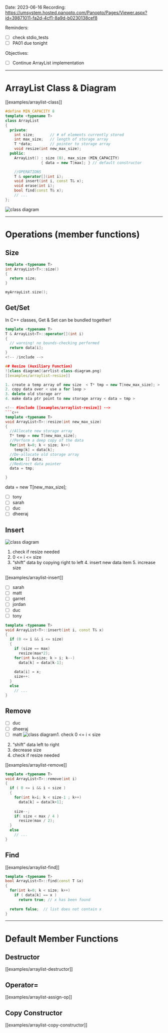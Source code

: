 

Date: 2023-06-16
Recording: https://umsystem.hosted.panopto.com/Panopto/Pages/Viewer.aspx?id=39871011-fa2d-4cf1-8a9d-b0230138cef8

Reminders:
* [ ] check stdio_tests
* [ ] PA01 due tonight

Objectives:
* [ ] Continue ArrayList implementation

---


# ArrayList Class & Diagram

[[examples/arraylist-class]]
<!-- #include [[examples/arraylist-class]] -->
```c++
#define MIN_CAPACITY 8
template <typename T>
class ArrayList
{
  private:
    int size;       // # of elements currently stored
    int max_size;   // length of storage array
    T *data;        // pointer to storage array
    void resize(int new_max_size);
  public:
    ArrayList() : size (0), max_size (MIN_CAPACITY) 
                { data = new T[max]; } // default constructor

    //OPERATIONS
    T & operator[](int i);
    void insert(int i, const T& x);
    void erase(int i);
    bool find(const T& x);
    // ... 
};
```
<!-- /include -->


![class diagram](arrlist-class-diagram.png)

---

# Operations (member functions)

## Size

```c++
template <typename T>
int ArrayList<T>::size()
{
  return size;
}

myArrayList.size();
```


## Get/Set

In C++ classes, Get & Set can be bundled together!


<!-- #include [[examples/arraylist-bracket-op]] -->
```c++
template <typename T>
T & ArrayList<T>::operator[](int i)
{
  // warning! no bounds-checking performed
  return data[i];
}
<!-- /include -->

## Resize (Auxiliary Function)
![class diagram](arrlist-class-diagram.png)
[[examples/arraylist-resize]]

1. create a temp array of new size  < T* tmp = new T[new_max_size]; >
2. copy data over < use a for loop >
3. delete old storage arr
4. make data ptr point to new storage array < data = tmp >

<!-- #include [[examples/arraylist-resize]] -->
```c++
template <typename T>
void ArrayList<T>::resize(int new_max_size)
{
  //Allocate new storage array
  T* temp = new T[new_max_size];
  //Perform a deep copy of the data
  for(int k=0; k < size; k++)
    temp[k] = data[k];
  //De-allocate old storage array
  delete [] data;
  //Redirect data pointer
  data = tmp;

}
```
<!-- /include -->



data = new T[new_max_size];
* [ ] tony
* [ ] sarah
* [ ] duc
* [ ] dheeraj

## Insert
![class diagram](arrlist-class-diagram.png)
1. check if resize needed
2. 0 <= i <= size
3. “shift” data by copying right to left
   4. insert new data item
   5. increase size
   
[[examples/arraylist-insert]]
* [ ] sarah
* [ ] matt
* [ ] garret
* [ ] jordan
* [ ] duc
* [ ] tony

<!-- #include [[examples/arraylist-insert]] -->
```c++
template <typename T>
void ArrayList<T>::insert(int i, const T& x)
{
  if (0 <= i && i <= size)
  {
    if (size == max)
      resize(max*2);
    for(int k=size; k > i; k--)
      data[k] = data[k-1];
    
    data[i] = x;
    size++:
  }
  else
    // ...
}
```
<!-- /include -->


## Remove
* [ ] duc
* [ ] dheeraj
* [ ] matt
![class diagram](arrlist-class-diagram.png)1. check 0 <= i < size
2. “shift” data left to right
3. decrease size
4. check if resize needed

[[examples/arraylist-remove]]

<!-- #include [[examples/arraylist-remove]] -->
```c++
template <typename T>
void ArrayList<T>::remove(int i)
{  
  if ( 0 <= i && i < size )
  {
    for(int k=i; k < size-1 ; k++)
      data[k] = data[k+1];
    
    size--;
    if( size < max / 4 )
      resize(max / 2);
  }
  else
    // ...
}
```
<!-- /include -->


## Find

[[examples/arraylist-find]]
<!-- #include [[examples/arraylist-find]] -->
```c++
template <typename T>
bool ArrayList<T>::find(const T &x)
{
  for(int k=0; k < size; k++)
    if ( data[k] == x )
      return true; // x has been found
  
  return false;  // list does not contain x
}
```
<!-- /include -->


---

# Default Member Functions

## Destructor

[[examples/arraylist-destructor]]

## Operator=

[[examples/arraylist-assign-op]]

## Copy Constructor

[[examples/arraylist-copy-constructor]]
